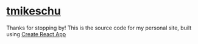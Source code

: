 # [tmikeschu](https://tmikeschu.com/#/)

Thanks for stopping by! This is the source code for my personal site, built using [Create React App](https://github.com/facebookincubator/create-react-app)
